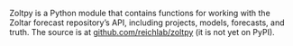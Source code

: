 Zoltpy is a Python module that contains functions for working with the Zoltar forecast repository’s API, including projects, models, forecasts, and truth. The source is at [github.com/reichlab/zoltpy](https://github.com/reichlab/zoltpy) (it is not yet on PyPI).
